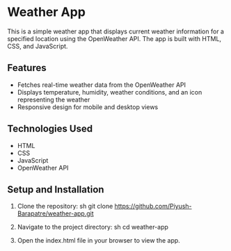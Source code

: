 # Weather App

This is a simple weather app that displays current weather information for a specified location using the OpenWeather API. The app is built with HTML, CSS, and JavaScript.

## Features

- Fetches real-time weather data from the OpenWeather API
- Displays temperature, humidity, weather conditions, and an icon representing the weather
- Responsive design for mobile and desktop views

## Technologies Used

- HTML
- CSS
- JavaScript
- OpenWeather API

## Setup and Installation

1. Clone the repository:
    sh
    git clone https://github.com/Piyush-Barapatre/weather-app.git
    
2. Navigate to the project directory:
    sh
    cd weather-app
    
3. Open the index.html file in your browser to view the app.
